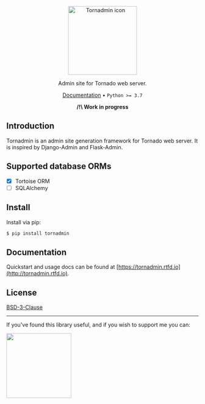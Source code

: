 <p align="center">
  <img src="tornadmin/static/tornadmin/img/splash.png" width="180" alt="Tornadmin icon">
</p>

<p align="center">
    Admin site for Tornado web server.
</p>

<p align="center">
    <a href="http://tornadmin.rtfd.io">Documentation</a> &bull;
    <code>Python &gt;= 3.7</code>
</p>

<p align="center">
    <strong>/!\ Work in progress</strong>
</p>

## Introduction

Tornadmin is an admin site generation framework for Tornado web server. It is inspired by Django-Admin and Flask-Admin.

## Supported database ORMs

 - [x] Tortoise ORM
 - [ ] SQLAlchemy

## Install

Install via pip:

```sh
$ pip install tornadmin
```

## Documentation

Quickstart and usage docs can be found at [https://tornadmin.rtfd.io](http://tornadmin.rtfd.io).

## License

[BSD-3-Clause](LICENSE.txt)

---

If you've found this library useful, and if you wish to support me you can:

<a href="https://www.buymeacoffee.com/bhch">
    <img src="https://www.buymeacoffee.com/assets/img/guidelines/download-assets-sm-2.svg" width="170">
</a>
